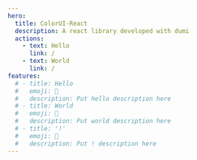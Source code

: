 ```yaml
---
hero:
  title: ColorUI-React
  description: A react library developed with dumi
  actions:
    - text: Hello
      link: /
    - text: World
      link: /
features:
  # - title: Hello
  #   emoji: 💎
  #   description: Put hello description here
  # - title: World
  #   emoji: 🌈
  #   description: Put world description here
  # - title: '!'
  #   emoji: 🚀
  #   description: Put ! description here
---
```

